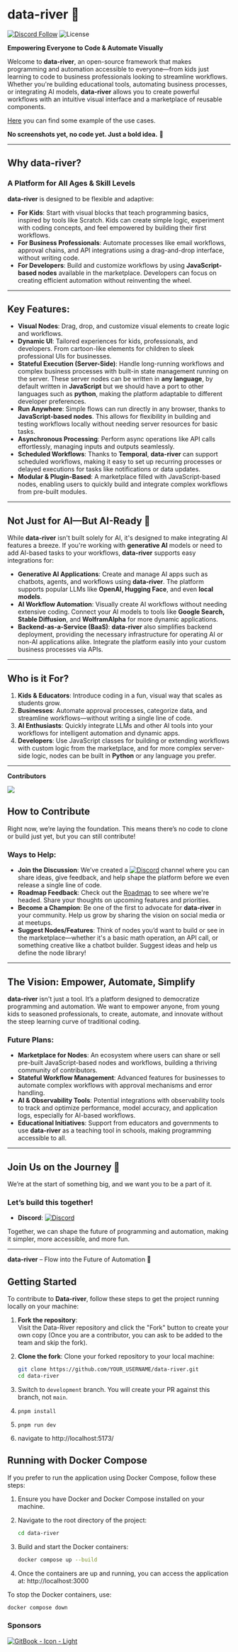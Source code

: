 # **data-river** 🌊

[![Discord Follow](https://dcbadge.vercel.app/api/server/CmEqvZQUQn?style=flat)](https://discord.gg/CmEqvZQUQn)
![License](https://img.shields.io/badge/license-MIT-blue.svg)

**Empowering Everyone to Code & Automate Visually**

Welcome to **data-river**, an open-source framework that makes programming and automation accessible to everyone—from kids just learning to code to business professionals looking to streamline workflows. Whether you're building educational tools, automating business processes, or integrating AI models, **data-river** allows you to create powerful workflows with an intuitive visual interface and a marketplace of reusable components.

[Here](https://github.com/softflow24/data-river/blob/main/USE_CASE_EXAMPLES.md) you can find some example of the use cases.

**No screenshots yet, no code yet. Just a bold idea.** 🎉

---

## **Why data-river?**

### A Platform for All Ages & Skill Levels

**data-river** is designed to be flexible and adaptive:

- **For Kids**: Start with visual blocks that teach programming basics, inspired by tools like Scratch. Kids can create simple logic, experiment with coding concepts, and feel empowered by building their first workflows.
- **For Business Professionals**: Automate processes like email workflows, approval chains, and API integrations using a drag-and-drop interface, without writing code.
- **For Developers**: Build and customize workflows by using **JavaScript-based nodes** available in the marketplace. Developers can focus on creating efficient automation without reinventing the wheel.

---

## **Key Features**:

- **Visual Nodes**: Drag, drop, and customize visual elements to create logic and workflows.
- **Dynamic UI**: Tailored experiences for kids, professionals, and developers. From cartoon-like elements for children to sleek professional UIs for businesses.
- **Stateful Execution (Server-Side)**: Handle long-running workflows and complex business processes with built-in state management running on the server. These server nodes can be written in **any language**, by default written in **JavaScript** but we should have a port to other languages such as **python**, making the platform adaptable to different developer preferences.
- **Run Anywhere**: Simple flows can run directly in any browser, thanks to **JavaScript-based nodes**. This allows for flexibility in building and testing workflows locally without needing server resources for basic tasks.
- **Asynchronous Processing**: Perform async operations like API calls effortlessly, managing inputs and outputs seamlessly.
- **Scheduled Workflows**: Thanks to **Temporal**, **data-river** can support scheduled workflows, making it easy to set up recurring processes or delayed executions for tasks like notifications or data updates.
- **Modular & Plugin-Based**: A marketplace filled with JavaScript-based nodes, enabling users to quickly build and integrate complex workflows from pre-built modules.

---

## **Not Just for AI—But AI-Ready** 🤖

While **data-river** isn't built solely for AI, it's designed to make integrating AI features a breeze. If you're working with **generative AI** models or need to add AI-based tasks to your workflows, **data-river** supports easy integrations for:

- **Generative AI Applications**: Create and manage AI apps such as chatbots, agents, and workflows using **data-river**. The platform supports popular LLMs like **OpenAI, Hugging Face**, and even **local models**.
- **AI Workflow Automation**: Visually create AI workflows without needing extensive coding. Connect your AI models to tools like **Google Search, Stable Diffusion**, and **WolframAlpha** for more dynamic applications.
- **Backend-as-a-Service (BaaS)**: **data-river** also simplifies backend deployment, providing the necessary infrastructure for operating AI or non-AI applications alike. Integrate the platform easily into your custom business processes via APIs.

---

## **Who is it For?**

1. **Kids & Educators**: Introduce coding in a fun, visual way that scales as students grow.
2. **Businesses**: Automate approval processes, categorize data, and streamline workflows—without writing a single line of code.
3. **AI Enthusiasts**: Quickly integrate LLMs and other AI tools into your workflows for intelligent automation and dynamic apps.
4. **Developers**: Use JavaScript classes for building or extending workflows with custom logic from the marketplace, and for more complex server-side logic, nodes can be built in **Python** or any language you prefer.

---

**Contributors**

<a href="https://github.com/softflow24/data-river/graphs/contributors">
  <img src="https://contrib.rocks/image?repo=softflow24/data-river" />
</a>

## **How to Contribute**

Right now, we’re laying the foundation. This means there’s no code to clone or build just yet, but you can still contribute!

### Ways to Help:

- **Join the Discussion**: We’ve created a [![Discord](https://dcbadge.vercel.app/api/server/GjrVyZH9?style=flat)](https://discord.gg/GjrVyZH9) channel where you can share ideas, give feedback, and help shape the platform before we even release a single line of code.
- **Roadmap Feedback**: Check out the [Roadmap](https://github.com/orgs/softflow24/projects/2/views/4) to see where we're headed. Share your thoughts on upcoming features and priorities.
- **Become a Champion**: Be one of the first to advocate for **data-river** in your community. Help us grow by sharing the vision on social media or at meetups.
- **Suggest Nodes/Features**: Think of nodes you’d want to build or see in the marketplace—whether it's a basic math operation, an API call, or something creative like a chatbot builder. Suggest ideas and help us define the node library!

---

## **The Vision: Empower, Automate, Simplify**

**data-river** isn't just a tool. It’s a platform designed to democratize programming and automation. We want to empower anyone, from young kids to seasoned professionals, to create, automate, and innovate without the steep learning curve of traditional coding.

### Future Plans:

- **Marketplace for Nodes**: An ecosystem where users can share or sell pre-built JavaScript-based nodes and workflows, building a thriving community of contributors.
- **Stateful Workflow Management**: Advanced features for businesses to automate complex workflows with approval mechanisms and error handling.
- **AI & Observability Tools**: Potential integrations with observability tools to track and optimize performance, model accuracy, and application logs, especially for AI-based workflows.
- **Educational Initiatives**: Support from educators and governments to use **data-river** as a teaching tool in schools, making programming accessible to all.

---

## **Join Us on the Journey** 🚀

We’re at the start of something big, and we want you to be a part of it.

### Let’s build this together!

- **Discord**: [![Discord](https://dcbadge.vercel.app/api/server/CmEqvZQUQn?style=flat)](https://discord.gg/CmEqvZQUQn)

Together, we can shape the future of programming and automation, making it simpler, more accessible, and more fun.

---

**data-river** – Flow into the Future of Automation 🌊

## Getting Started

To contribute to **Data-river**, follow these steps to get the project running locally on your machine:

1. **Fork the repository**:  
   Visit the Data-River repository and click the "Fork" button to create your own copy (Once you are a contributor, you can ask to be added to the team and skip the fork).

2. **Clone the fork**:
   Clone your forked repository to your local machine:

   ```bash
   git clone https://github.com/YOUR_USERNAME/data-river.git
   cd data-river
   ```

3. Switch to `development` branch. You will create your PR against this branch, not `main`.
4. `pnpm install`
5. `pnpm run dev`
6. navigate to http://localhost:5173/

## Running with Docker Compose

If you prefer to run the application using Docker Compose, follow these steps:

1. Ensure you have Docker and Docker Compose installed on your machine.

2. Navigate to the root directory of the project:

   ```bash
   cd data-river
   ```

3. Build and start the Docker containers:

   ```bash
   docker compose up --build
   ```

4. Once the containers are up and running, you can access the application at:
   http://localhost:3000

To stop the Docker containers, use:

```bash
docker compose down
```

### Sponsors

[![GitBook - Icon - Light](https://github.com/user-attachments/assets/68d6700b-fcfa-4ca9-bdd5-72014c851858)](https://www.gitbook.com/)
